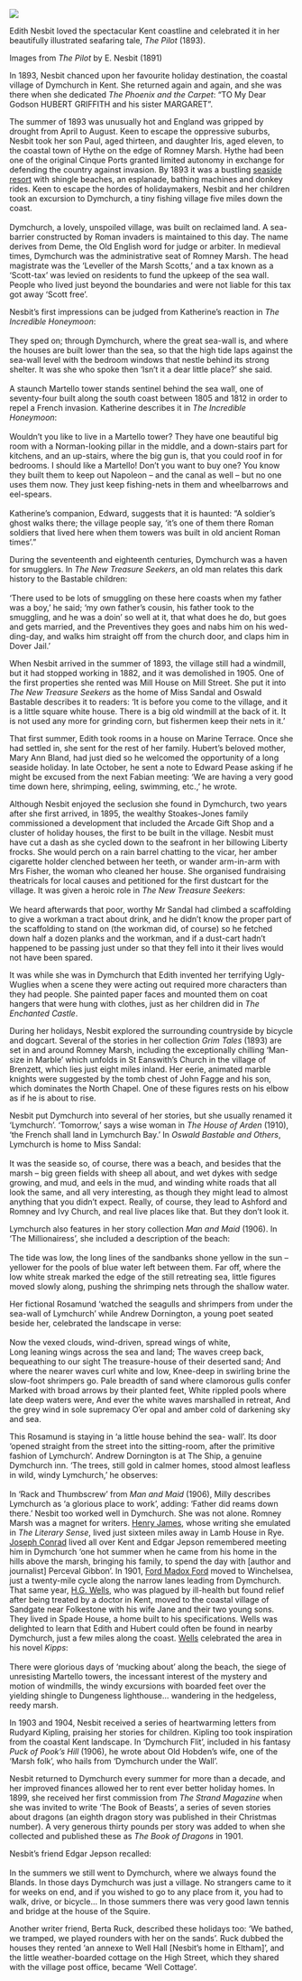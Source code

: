 <a href="https://dev.visual-essays.app"><img src="https://dev-visual-essays.netlify.app/images/ve-button.png"></a>
<param ve-config title="Edith Nesbit, Dymchurch" author="Eleanor Fitzsimons" layout="vtl" banner="/images/banners/19c.jpg">

<param ve-entity eid="Q2796278" aliases="Dymchurch">
<param ve-entity eid="Q1506093" aliases="Romney Marsh" "Romney">
<param ve-entity eid="Q748895" aliases="Cinque Ports">
<param ve-entity eid="Q967166" aliases="Hythe">
<param ve-entity eid="Q179224" aliases=Dover">
<param ve-entity eid="Q2243052" aliases="Ivy Church">
<param ve-entity eid="Q725261" aliases="Ashford">
<param ve-entity eid="Q1000312" aliases="Sandgate">
<param ve-entity eid="Q375314" aliases="Folkestone">      
<param ve-entity eid="Q1910322" aliases="Brenzett">
<param ve-entity eid="Q2057625" aliases="Eltham">    
<param ve-entity eid="Q17361844" aliases="Martello tower">
<param ve-entity eid="Q17986065" aliases="St Eanswith’s Church">
<param ve-entity eid="Q1020800" aliases="Rye">
<param ve-entity eid="Q1026871" aliases="Winchelsea">
                                                  
Edith Nesbit loved the spectacular Kent coastline and celebrated it in her beautifully illustrated seafaring tale, _The Pilot_ (1893).

Images from _The Pilot_ by E. Nesbit (1891)

In 1893, Nesbit chanced upon her favourite holiday destination, the coastal village of Dymchurch in Kent. She returned again and again, and she was there when she dedicated _The Phoenix and the Carpet_: “TO My Dear Godson HUBERT GRIFFITH and his sister MARGARET”.
<param ve-map center="Q2796278" zoom="13">
 
The summer of 1893 was unusually hot and England was gripped by drought from April to August. Keen to escape the oppressive suburbs, Nesbit took her son Paul, aged thirteen, and daughter Iris, aged eleven, to the coastal town of Hythe on the edge of Romney Marsh. Hythe had been one of the original Cinque Ports granted limited autonomy in exchange for defending the country against invasion. By 1893 it was a bustling [seaside resort](/19c/19c-seaside) with shingle beaches, an esplanade, bathing machines and donkey rides. Keen to escape the hordes of holidaymakers, Nesbit and her children took an excursion to Dymchurch, a tiny fishing village five miles down the coast.
<br><br>
Dymchurch, a lovely, unspoiled village, was built on reclaimed land. A sea-barrier constructed by Roman invaders is maintained to this day. The name derives from Deme, the Old English word for judge or arbiter. In medieval times, Dymchurch was the administrative seat of Romney Marsh. The head magistrate was the ‘Leveller of the Marsh Scotts,’ and a tax known as a ‘Scott-tax’ was levied on residents to fund the upkeep of the sea wall. People who lived just beyond the boundaries and were not liable for this tax got away ‘Scott free’.
<param ve-map center="Q967166" zoom="13">

Nesbit’s first impressions can be judged from Katherine’s reaction in _The Incredible Honeymoon_: 
<br><br>
They sped on; through Dymchurch, where the great sea-wall is, and where the houses are built lower than the sea, so that the high tide laps against the sea-wall level with the bedroom windows that nestle behind its strong shelter. It was she who spoke then ‘Isn’t it a dear little place?’ she said.
<br><br>
A staunch Martello tower stands sentinel behind the sea wall, one of seventy-four built along the south coast between 1805 and 1812 in order to repel a French invasion. Katherine describes it in _The Incredible Honeymoon_:
<br><br>
Wouldn’t you like to live in a Martello tower? They have one beautiful big room with a Norman-looking pillar in the middle, and a down-stairs part for kitchens, and an up-stairs, where the big gun is, that you could roof in for bedrooms. I should like a Martello! Don’t you want to buy one? You know they built them to keep out Napoleon – and the canal as well – but no one uses them now. They just keep fishing-nets in them and wheelbarrows and eel-spears. 
<br><br> 
Katherine’s companion, Edward, suggests that it is haunted: “A soldier’s ghost walks there; the village people say, ‘it’s one of them there Roman soldiers that lived here when them towers was built in old ancient Roman times’.” 
<param ve-image url="https://upload.wikimedia.org/wikipedia/commons/0/0e/Martello_Tower_24%2C_Dymchurch_1.jpg" label="Martello Tower no. 24" attribution="Nilfanion, CC BY-SA 4.0, via Wikimedia Commons">

During the seventeenth and eighteenth centuries, Dymchurch was a haven for smugglers. In _The New Treasure Seekers_, an old man relates this dark history to the Bastable children: 
<br><br>
‘There used to be lots of smuggling on these here coasts when my father was a boy,’ he said; ‘my own father’s cousin, his father took to the smuggling, and he was a doin’ so well at it, that what does he do, but goes and gets married, and the Preventives they goes and nabs him on his wed- ding-day, and walks him straight off from the church door, and claps him in Dover Jail.’

When Nesbit arrived in the summer of 1893, the village still had a windmill, but it had stopped working in 1882, and it was demolished in 1905. One of the first properties she rented was Mill House on Mill Street. She put it into _The New Treasure Seekers_ as the home of Miss Sandal and Oswald Bastable describes it to readers: ‘It is before you come to the village, and it is a little square white house. There is a big old windmill at the back of it. It is not used any more for grinding corn, but fishermen keep their nets in it.’ 
<param ve-image url"https://upload.wikimedia.org/wikipedia/commons/0/07/Mill_Road%2C_Dymchurch%2C_Kent_-_geograph.org.uk_-_1360315.jpg" label="Mill Road, Dymnchuch, Kent" attribution="Peter Trimming">
<param ve-map center="51.024498365102495, 0.9924857693740737" zoom="13">

That first summer, Edith took rooms in a house on Marine Terrace. Once she had settled in, she sent for the rest of her family. Hubert’s beloved mother, Mary Ann Bland, had just died so he welcomed the opportunity of a long seaside holiday. In late October, he sent a note to Edward Pease asking if he might be excused from the next Fabian meeting: ‘We are having a very good time down here, shrimping, eeling, swimming, etc.,’ he wrote.

Although Nesbit enjoyed the seclusion she found in Dymchurch, two years after she first arrived, in 1895, the wealthy Stoakes-Jones family commissioned a development that included the Arcade Gift Shop and a cluster of holiday houses, the first to be built in the village. Nesbit must have cut a dash as she cycled down to the seafront in her billowing Liberty frocks. She would perch on a rain barrel chatting to the vicar, her amber cigarette holder clenched between her teeth, or wander arm-in-arm with Mrs Fisher, the woman who cleaned her house. She organised fundraising theatricals for local causes and petitioned for the first dustcart for the village. It was given a heroic role in _The New Treasure Seekers_: 
<br><br>
We heard afterwards that poor, worthy Mr Sandal had climbed a scaffolding to give a workman a tract about drink, and he didn’t know the proper part of the scaffolding to stand on (the workman did, of course) so he fetched down half a dozen planks and the workman, and if a dust-cart hadn’t happened to be passing just under so that they fell into it their lives would not have been spared. 

It was while she was in Dymchurch that Edith invented her terrifying Ugly-Wuglies when a scene they were acting out required more characters than they had people. She painted paper faces and mounted them on coat hangers that were hung with clothes, just as her children did in _The Enchanted Castle_.
<param ve-image url="https://upload.wikimedia.org/wikipedia/commons/d/d1/Enchanted_Castle_Page_214.jpg" label="A painted pointed paper face peered out - The Enchanted Castle p.214" attribution="Harold Robert Millar, Public domain, via Wikimedia Commons">

During her holidays, Nesbit explored the surrounding countryside by bicycle and dogcart. Several of the stories in her collection _Grim Tales_ (1893) are set in and around Romney Marsh, including the exceptionally chilling ‘Man-size in Marble’ which unfolds in St Eanswith’s Church in the village of Brenzett, which lies just eight miles inland. Her eerie, animated marble knights were suggested by the tomb chest of John Fagge and his son, which dominates the North Chapel. One of these figures rests on his elbow as if he is about to rise. 
<param ve-image url="https://upload.wikimedia.org/wikipedia/commons/d/d9/St_Eanswith%2C_Brenzett%2C_Kent_-_Tomb_chest_-_geograph.org.uk_-_322971.jpg" label="St Eanswith, Brenzett, Kent - Tomb chest" attribution="John Salmon">
<param ve-map center="Q17986065" zoom="12">
   
Nesbit put Dymchurch into several of her stories, but she usually renamed it ‘Lymchurch’. ‘Tomorrow,’ says a wise woman in _The House of Arden_ (1910), ‘the French shall land in Lymchurch Bay.’  In _Oswald Bastable and Others_, Lymchurch is home to Miss Sandal: 
<br><br>
It was the seaside so, of course, there was a beach, and besides that the marsh – big green fields with sheep all about, and wet dykes with sedge growing, and mud, and eels in the mud, and winding white roads that all look the same, and all very interesting, as though they might lead to almost anything that you didn’t expect. Really, of course, they lead to Ashford and Romney and Ivy Church, and real live places like that. But they don’t look it. 

Lymchurch also features in her story collection _Man and Maid_ (1906). In ‘The Millionairess’, she included a description of the beach: 
<br><br>
The tide was low, the long lines of the sandbanks shone yellow in the sun – yellower for the pools of blue water left between them. Far off, where the low white streak marked the edge of the still retreating sea, little figures moved slowly along, pushing the shrimping nets through the shallow water.

Her fictional Rosamund ‘watched the seagulls and shrimpers from under the sea-wall of Lymchurch’ while Andrew Dornington, a young poet seated beside her, celebrated the landscape in verse: 
<br><br>
Now the vexed clouds, wind-driven, spread wings of white,    
Long leaning wings across the sea and land;
The waves creep back, bequeathing to our sight
The treasure-house of their deserted sand;
And where the nearer waves curl white and low, 
Knee-deep in swirling brine the slow-foot shrimpers go. 
Pale breadth of sand where clamorous gulls confer 
Marked with broad arrows by their planted feet, 
White rippled pools where late deep waters were, 
And ever the white waves marshalled in retreat,
And the grey wind in sole supremacy
O’er opal and amber cold of darkening sky and sea.

This Rosamund is staying in ‘a little house behind the sea- wall’. Its door ‘opened straight from the street into the sitting-room, after the primitive fashion of Lymchurch’. Andrew Dornington is at The Ship, a genuine Dymchurch inn. ‘The trees, still gold in calmer homes, stood almost leafless in wild, windy Lymchurch,’ he observes:
<br><br>
In ‘Rack and Thumbscrew’ from _Man and Maid_ (1906), Milly describes Lymchurch as ‘a glorious place to work’, adding: ‘Father did reams down there.’ Nesbit too worked well in Dymchurch. She was not alone. Romney Marsh was a magnet for writers. [Henry James](19c-jamesh-hever-castle/), whose writing she emulated in _The Literary Sense_, lived just sixteen miles away in Lamb House in Rye. [Joseph Conrad](/19c/19c-conrad-biography) lived all over Kent and Edgar Jepson remembered meeting him in Dymchurch ‘one hot summer when he came from his home in the hills above the marsh, bringing his family, to spend the day with [author and journalist] Perceval Gibbon’. In 1901, [Ford Madox Ford](/20c/20c-fordmadoxford-biography) moved to Winchelsea, just a twenty-mile cycle along the narrow lanes leading from Dymchurch. That same year, [H.G. Wells](/20c/20c-wellshg-biography), who was plagued by ill-health but found relief after being treated by a doctor in Kent, moved to the coastal village of Sandgate near Folkestone with his wife Jane and their two young sons. They lived in Spade House, a home built to his specifications. Wells was delighted to learn that Edith and Hubert could often be found in nearby Dymchurch, just a few miles along the coast. [Wells](/20c/20c-wellshg-biography) celebrated the area in his novel _Kipps_: 
<br><br>
There were glorious days of ‘mucking about’ along the beach, the siege of unresisting Martello towers, the incessant interest of the mystery and motion of windmills, the windy excursions with boarded feet over the yielding shingle to Dungeness lighthouse... wandering in the hedgeless, reedy marsh.
<param ve-map center="Q1020800" zoom="10">

In 1903 and 1904, Nesbit received a series of heartwarming letters from Rudyard Kipling, praising her stories for children. Kipling too took inspiration from the coastal Kent landscape. In ‘Dymchurch Flit’, included in his fantasy _Puck of Pook’s Hill_ (1906), he wrote about Old Hobden’s wife, one of the ‘Marsh folk’, who hails from ‘Dymchurch under the Wall’.
 
Nesbit returned to Dymchurch every summer for more than a decade, and her improved finances allowed her to rent ever better holiday homes. In 1899, she received her first commission from _The Strand Magazine_ when she was invited to write ‘The Book of Beasts’, a series of seven stories about dragons (an eighth dragon story was published in their Christmas number). A very generous thirty pounds per story was added to when she collected and published these as _The Book of Dragons_ in 1901. 
                                         
Nesbit’s friend Edgar Jepson recalled: 
<br><br>
In the summers we still went to Dymchurch, where we always found the Blands. In those days Dymchurch was just a village. No strangers came to it for weeks on end, and if you wished to go to any place from it, you had to walk, drive, or bicycle... In those summers there was very good lawn tennis and bridge at the house of the Squire. 

Another writer friend, Berta Ruck, described these holidays too: ‘We bathed, we tramped, we played rounders with her on the sands’. Ruck dubbed the houses they rented ‘an annexe to Well Hall [Nesbit’s home in Eltham]’, and the little weather-boarded cottage on the High Street, which they shared with the village post office, became ‘Well Cottage’.
